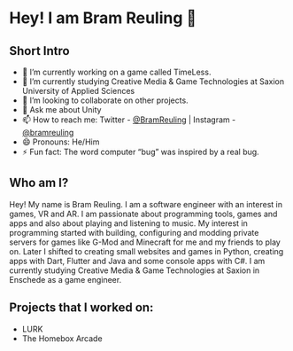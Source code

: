 # Hey! I am Bram Reuling 👋

## Short Intro

- 🔭 I’m currently working on a game called TimeLess.
- 🌱 I’m currently studying Creative Media & Game Technologies at Saxion University of Applied Sciences
- 👯 I’m looking to collaborate on other projects.
- 💬 Ask me about Unity
- 📫 How to reach me: Twitter - [@BramReuling](https://twitter.com/BramReuling) | Instagram - [@bramreuling](https://www.instagram.com/bramreuling/)
- 😄 Pronouns: He/Him
- ⚡ Fun fact: The word computer “bug” was inspired by a real bug.

## Who am I?
Hey! My name is Bram Reuling. I am a software engineer with an interest in games, VR and AR. I am passionate about programming tools, games and apps and also about playing and listening to music. My interest in programming started with building, configuring and modding private servers for games like G-Mod and Minecraft for me and my friends to play on. Later I shifted to creating small websites and games in Python, creating apps with Dart, Flutter and Java and some console apps with C#. I am currently studying Creative Media & Game Technologies at Saxion in Enschede as a game engineer.

## Projects that I worked on:
- LURK
- The Homebox Arcade
